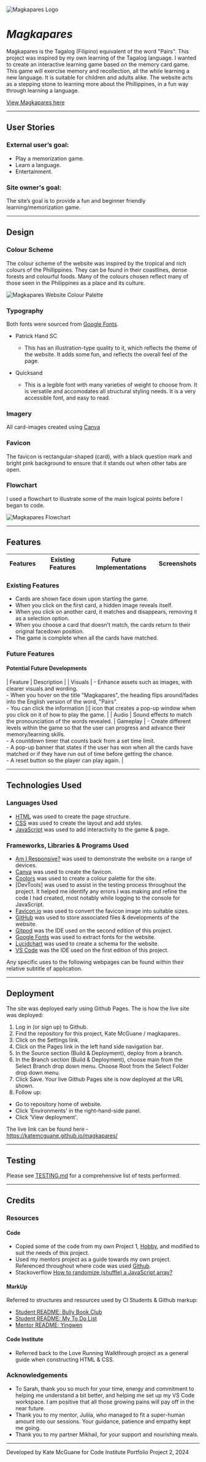 ![Magkapares Logo](INSERT_PNG_FILE_HERE_OF_LOGO)

# *Magkapares*


Magkapares is the Tagalog (Filipino) equivalent of the word "Pairs". This project was inspired by my own learning of the Tagalog language. I wanted to create an interactive learning game based on the memory card game.
This game will exercise memory and recollection, all the while learning a new language. It is suitable for children and adults alike.
The website acts as a stepping stone to learning more about the Phillippines, in a fun way through learning a language.

[View Magkapares here](INSERT_LINK_TO_DEPLOYED_SITE)


---

## User Stories

### External user’s goal:

- Play a memorization game.
- Learn a language.
- Entertainment.

### Site owner's goal:

The site’s goal is to provide a fun and beginner friendly learning/memorization game.


---


## Design

### Colour Scheme

The colour scheme of the website was inspired by the tropical and rich colours of the Phillippines. They can be found in their coastlines, dense forests and colourful foods.
Many of the colours chosen reflect many of those seen in the Philippines as a place and its culture.

![Magkapares Website Colour Palette](documentation/philippines.png)

### Typography

Both fonts were sourced from [Google Fonts](https://fonts.google.com/).

- Patrick Hand SC

  - This has an illustration-type quality to it, which reflects the theme of the website. It adds some fun, and reflects the overall feel of the page.

- Quicksand
  - This is a legible font with many varieties of weight to choose from. It is versatile and accomodates all structural styling needs. It is a very accessible font, and easy to read.

### Imagery

All card-images created using [Canva](https://www.canva.com/)


### Favicon

The favicon is rectangular-shaped (card), with a black question mark and bright pink background to ensure that it stands out when other tabs are open.

### Flowchart

I used a flowchart to illustrate some of the main logical points before I began to code.

![Magkapares Flowchart](documentation/magkapares-flowchart.png)


---


## Features

| Features | Existing Features | Future Implementations | Screenshots |
| --- | --- | --- | --- |


### Existing Features

- Cards are shown face down upon starting the game.
- When you click on the first card, a hidden image reveals itself.
- When you click on another card, it matches and disappears, removing it as a selection option.
- When you choose a card that doesn't match, the cards return to their original facedown position.
- The game is complete when all the cards have matched.


### Future Features

  #### Potential Future Developments

  | Feature | Description |
  | Visuals | - Enhance assets such as images, with clearer visuals and wording.
  <br> - When you hover on the title "Magkapares", the heading flips around/fades into the English version of the word, "Pairs".
  <br> - You can click the information [i] icon that creates a pop-up window when you click on it of how to play the game. |
  | Audio | Sound effects to match the pronounciation of the words revealed.
  | Gameplay | - Create different levels within the game so that the user can progress and advance their memory/learning skills.
  <br>- A countdown timer that counts back from a set time limit.
  <br> - A pop-up banner that states if the user has won when all the cards have matched or if they have run out of time before getting the chance.
  <br> - A reset button so the player can play again. |


---


## Technologies Used

### Languages Used

  - [HTML](https://developer.mozilla.org/en-US/docs/Web/HTML) was used to create the page structure.
  - [CSS](https://developer.mozilla.org/en-US/docs/Web/css) was used to create the layout and add styles.
  - [JavaScript](https://developer.mozilla.org/en-US/docs/Web/JavaScript) was used to add interactivity to the game & page.

### Frameworks, Libraries & Programs Used

- [Am I Responsive?](http://ami.responsivedesign.is/)  was used to demonstrate the website on a range of devices.
- [Canva](https://www.canva.com/) was used to create the favicon.
- [Coolors](https://coolors.co/) was used to create a colour palette for the site.
- [DevTools] was used to assist in the testing process throughout the project. It helped me identify any errors I was making and refine the code I had created, most notably while logging to the console for JavaScript.
- [Favicon.io](https://favicon.io/favicon-converter/) was used to convert the favicon image into suitable sizes.
- [GitHub](https://github.com/) was used to store associated files & developments of the website.
- [Gitpod](https://www.gitpod.io/) was the IDE used on the second edition of this project.
- [Google Fonts](https://fonts.google.com/) was used to extract fonts for the website.
- [Lucidchart](https://www.lucidchart.com/pages) was used to create a schema for the website.
- [VS Code](https://code.visualstudio.com/) was the IDE used on the first edition of this project.

 Any specific uses to the following webpages can be found within their relative subtitle of application.

 ---

## Deployment

The site was deployed early using Github Pages. The is how the live site was deployed:

1. Log in (or sign up) to Github.
2. Find the repository for this project, Kate McGuane / magkapares.
3. Click on the Settings link.
4. Click on the Pages link in the left hand side navigation bar.
5. In the Source section (Build & Deployment), deploy from a branch.
6. In the Branch section (Build & Deployment), choose main from the Select Branch drop down menu. Choose Root from the Select Folder drop down menu.
7. Click Save. Your live Github Pages site is now deployed at the URL shown.
8. Follow up:
  - Go to repository home of website.
  - Click 'Environments' in the right-hand-side panel.
  - Click 'View deployment'.

The live link can be found here - https://katemcguane.github.io/magkapares/

---

## Testing

Please see [TESTING.md](TESTING.md) for a comprehensive list of tests performed.


---

## Credits

 ### Resources

  #### Code

  - Copied some of the code from my own Project 1, [Hobby](https://github.com/KateMcGuane/hobby), and modified to suit the needs of this project.
  - Used my mentors project as a guide towards my own project. Referenced throughout where code was used [Github](https://github.com/IuliiaKonovalova/flash_cards/tree/main).
  - Stackoverflow [How to randomize (shuffle) a JavaScript array?](https://stackoverflow.com/questions/2450954/how-to-randomize-shuffle-a-javascript-array)


  #### MarkUp

  Referred to structures and resources used by CI Students & Github markup:
  - [Student README: Bully Book Club](https://github.com/kera-cudmore/Bully-Book-Club/blob/main/README.md)
  - [Student README: My To Do List](https://github.com/luandretta/my-to-do-list/tree/main)
  - [Mentor README: Yingwen](https://github.com/IuliiaKonovalova/flash_cards/tree/main)


  #### Code Institute

  - Referred back to the Love Running Walkthrough project as a general guide when constructing HTML & CSS.


### Acknowledgements

  - To Sarah, thank you so much for your time, energy and commitment to helping me understand a bit better, and helping me set up my VS Code workspace. I am positive that all those growing pains will pay off in the near future.
  - Thank you to my mentor, Juliia, who managed to fit a super-human amount into our sessions. Your guidance, patience and empathy kept me going.
  - Thank you to my partner Mikhail, for your support and nourishing meals.
  ---
  Developed by Kate McGuane for Code Institute Portfolio Project 2, 2024